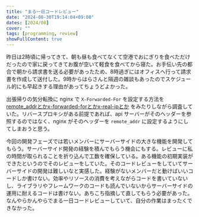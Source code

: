 ```yaml
---
title: "まる一日コードレビュー"
date: "2024-08-30T19:14:04+09:00"
dates: [2024/08]
cover: ""
tags: [programming, review]
showFullContent: true
---
```


昨日は2時頃に帰ってきて、朝も昼も食べてなくて空港でおにぎりを食べただけだったので家に戻ってきてお腹が空いて軽食を食べてから寝た。お手伝い先の都合で朝から請求書を送る必要があったため、8時過ぎにはオフィスへ行って請求書を作成して送付した。9時からはらさんと隔週の雑談もあったのでスケジュール的にも早起きする理由があってちょうどよかった。

出張帰りの気分転換に nginx で `X-Forwarded-For` を設定する方法を [remote_addrとかx-forwarded-forとかx-real-ipとか](https://christina04.hatenablog.com/entry/2016/10/25/190000) をみたりしながら調査していた。リバースプロキシがある前提であれば、api サーバーがそのヘッダーを参照するのではなく、nginx がそのヘッダーを `remote_addr` に設定するようにしてしまおうと思う。

今回の開発フェーズでは若いメンバーにサーバーサイドの大きな機能を開発してもらう。サーバーサイド開発の経験を積んでもらう機会にもする。レビューに私の時間が取られることを折り込んで工数を確保している。ある機能の初期実装ができたというのでそのレビューをしていた。そのコードレビューをしていてサーバーサイドの開発は難しいなと実感した。経験がないメンバーだと動けばいいコードしか書けない。効率やリソースの消費を考えながらコードを書いていないし、ライブラリやフレームワークのコードも読んでいないからサーバーサイドの運用に耐えるコードは書けない。あちこち指摘して直してもらう必要があった。なんやらかんやらでまる一日コードレビューしていて、自分の作業はまったくできなかった。
